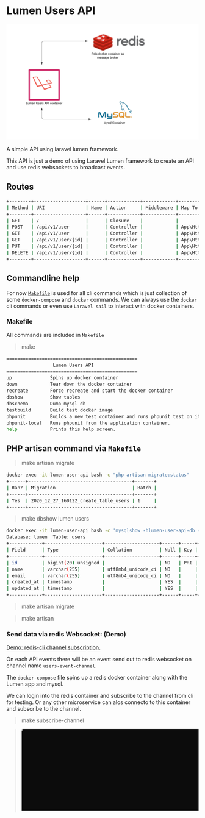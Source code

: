# Lumen Users API

![Image](app-diagram.png)

A simple API using laravel lumen framework.

This API is just a demo of using Laravel Lumen framework to create an API and use redis websockets to broadcast events.

## Routes

```sh
+--------+-------------------+------+------------+------------+------------------------------------------------+
| Method | URI               | Name | Action     | Middleware | Map To                                         |
+--------+-------------------+------+------------+------------+------------------------------------------------+
| GET    | /                 |      | Closure    |            |                                                |
| POST   | /api/v1/user      |      | Controller |            | App\Http\Controllers\UserController@createUser |
| GET    | /api/v1/user      |      | Controller |            | App\Http\Controllers\UserController@index      |
| GET    | /api/v1/user/{id} |      | Controller |            | App\Http\Controllers\UserController@show       |
| PUT    | /api/v1/user/{id} |      | Controller |            | App\Http\Controllers\UserController@update     |
| DELETE | /api/v1/user/{id} |      | Controller |            | App\Http\Controllers\UserController@destroy    |
+--------+-------------------+------+------------+------------+------------------------------------------------+
```

## Commandline help

For now [`Makefile`](https://en.wikipedia.org/wiki/Makefile) is used for all cli commands which is just collection of some `docker-compose` and `docker` commands.
We can always use the `docker` cli commands or even use `Laravel sail` to interact with docker containers.

### Makefile

All commands are included in `Makefile`

> make

```sh
================================================
                 Lumen Users API
================================================
up              Spins up docker container
down            Tear down the docker container
recreate        Force recreate and start the docker container
dbshow          Show tables
dbschema        Dump mysql db
testbuild       Build test docker image
phpunit         Builds a new test container and runs phpunit test on it
phpunit-local   Runs phpunit from the application container.
help            Prints this help screen.
```

## PHP artisan command via `Makefile`

> make artisan migrate

```sh
docker exec -it lumen-user-api bash -c "php artisan migrate:status"
+------+--------------------------------------+-------+
| Ran? | Migration                            | Batch |
+------+--------------------------------------+-------+
| Yes  | 2020_12_27_160122_create_table_users | 1     |
+------+--------------------------------------+-------+
```

> make dbshow lumen users

```sh
docker exec -it lumen-user-api bash -c 'mysqlshow -hlumen-user-api-db -ulumen -plumen lumen users'
Database: lumen  Table: users
+------------+---------------------+--------------------+------+-----+---------+----------------+---------------------------------+---------+
| Field      | Type                | Collation          | Null | Key | Default | Extra          | Privileges                      | Comment |
+------------+---------------------+--------------------+------+-----+---------+----------------+---------------------------------+---------+
| id         | bigint(20) unsigned |                    | NO   | PRI |         | auto_increment | select,insert,update,references |         |
| name       | varchar(255)        | utf8mb4_unicode_ci | NO   |     |         |                | select,insert,update,references |         |
| email      | varchar(255)        | utf8mb4_unicode_ci | NO   |     |         |                | select,insert,update,references |         |
| created_at | timestamp           |                    | YES  |     |         |                | select,insert,update,references |         |
| updated_at | timestamp           |                    | YES  |     |         |                | select,insert,update,references |         |
+------------+---------------------+--------------------+------+-----+---------+----------------+---------------------------------+---------+
```

> make artisan migrate

> make artisan

### Send data via redis Websocket: (Demo)

[Demo: redis-cli channel subscription.](https://raw.githubusercontent.com/bhaskarkc/lumen-users-api/main/broadcasting-demo.svg)

On each API events there will be an event send out to redis websocket on channel name `users-event-channel`.

The `docker-compose` file spins up a redis docker container along with the Lumen app and mysql.

We can login into the redis container and subscribe to the channel from cli for testing. Or any other microservice can alos connecto to this container and subscribe to the channel.

> make subscribe-channel

> ![SVG](broadcasting-demo.svg)
